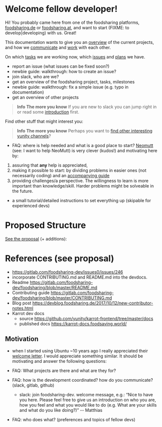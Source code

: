 # Welcome fellow developer!

Hi! You probably came here from one of the foodsharing platforms,
[foodsharing.de](https://foodsharing.de/) or
[foodsharing.at](https://foodsharing.at/), and want to start (FIXME: to develop|developing) with
us. Great!

This documentation wants to give you an [overview](introduction/overview.html)
of the current projects, and how we [communicate]() and [work]() with each
other.

On which [tasks](contribute/tasks.html) we are working now,
which [issues](contribute/issues.html) and [plans](contribute/milestones.html) we have.


 - report an issue (what issues can be fixed soon?)
 - newbie guide: walkthrough: how to create an issue?
 - join slack, who are we?
 - get an overview of the foodsharing project, tasks, milestones
 - newbie guide: walkthrough: fix a simple issue (e.g. typo in documentation)
 - get an overview of other projects


> **Info** **The more you know**
> If you are new to slack you can jump right in or read some [introduction](https://get.slack.help/hc/en-us/articles/115004071768) first.

Find other stuff that might interest you:

> **Info** **The more you know**
Perhaps you want to [find other interesting yunity channels](https://get.slack.help/hc/en-us/articles/205239967-Browse-and-join-channels)?


 - FAQ: where is help needed and what is a good place to start? [Neomutt](https://www.neomutt.org/) (see: I want to help NeoMutt) is very clever (kudos!) and motivating here by:

 1. assuring that **any** help is appreciated,
 2. making it possible to start: by dividing problems in easier ones (not necessarily coding) and an [accompanying guide](https://www.neomutt.org/dev/newbie-tutorial)
 3. providing challenges/a perspective. The willingness to learn is more important than knowledge/skill. Harder problems might be solveable in the future.

 - a small tutorial/detailed instructions to set everything up (skipable for experienced devs)




# Proposed Structure

[See the proposal](https://gitlab.com/foodsharing-dev/issues0/issues/302) (+ additions):

# References (see proposal)

 - <https://gitlab.com/foodsharing-dev/issues0/issues/246>
 - incorporate CONTRIBUTING.md and README.md into the devdocs.
 - Readme https://gitlab.com/foodsharing-dev/foodsharing/blob/master/README.md
 - Contributing guide https://gitlab.com/foodsharing-dev/foodsharing/blob/master/CONTRIBUTING.md
 - Blog post https://devblog.foodsharing.de/2017/10/12/new-contributor-notes.html
 - Karrot dev docs
    - source https://github.com/yunity/karrot-frontend/tree/master/docs
     - published docs https://karrot-docs.foodsaving.world/


## Motivation

 - when I started using Ubuntu ~10 years ago I really appreciated their [welcome letter](https://wiki.ubuntuusers.de/Einsteiger/Brief_an_einen_Windowsnutzer/). I would appreciate something similar. It should be motivating and answer the following questions:

 - FAQ: What projects are there and what are they for?
 - FAQ: how is the development coordinated? how do you communicate? (slack, gitlab, github)
     - slack: join foodsharing-dev. welcome message, e.g.: “Nice to have you here. Please feel free to give us an introduction on who you are, how you feel and what you would like to do (e.g. What are your skills and what do you like doing?)” -- Matthias

 - FAQ: who does what? (preferences and topics of fellow devs)

